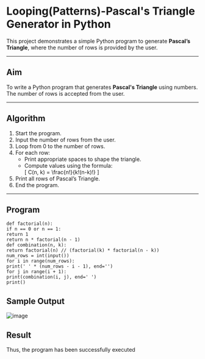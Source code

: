 #  Looping(Patterns)-Pascal's Triangle Generator in Python

This project demonstrates a simple Python program to generate **Pascal’s Triangle**, where the number of rows is provided by the user.

---

##  Aim

To write a Python program that generates **Pascal's Triangle** using numbers. The number of rows is accepted from the user.

---

##  Algorithm

1. Start the program.
2. Input the number of rows from the user.
3. Loop from 0 to the number of rows.
4. For each row:
   - Print appropriate spaces to shape the triangle.
   - Compute values using the formula:  
     \[
     C(n, k) = \frac{n!}{k!(n-k)!}
     \]
5. Print all rows of Pascal’s Triangle.
6. End the program.

---

##  Program
~~~
def factorial(n): 
if n == 0 or n == 1: 
return 1 
return n * factorial(n - 1) 
def combination(n, k): 
return factorial(n) // (factorial(k) * factorial(n - k)) 
num_rows = int(input()) 
for i in range(num_rows): 
print(' ' * (num_rows - i - 1), end='') 
for j in range(i + 1): 
print(combination(i, j), end=' ')
print()
~~~
## Sample Output
![image](https://github.com/user-attachments/assets/93510fb5-8b25-4fc1-8dee-20687ac4d7d7)

## Result
Thus, the program has been successfully executed 
